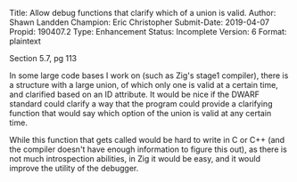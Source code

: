 Title:       Allow debug functions that clarify which of a union is valid.
Author:      Shawn Landden
Champion:    Eric Christopher
Submit-Date: 2019-04-07
Propid:      190407.2
Type:        Enhancement
Status:      Incomplete
Version:     6
Format:      plaintext

Section 5.7, pg 113

In some large code bases I work on (such as Zig's stage1 compiler), there is 
a structure with a large union, of which only one is valid at a certain time, 
and clarified based on an ID attribute. It would be nice if the DWARF standard 
could clarify a way that the program could provide a clarifying function that 
would say which option of the union is valid at any certain time.

While this function that gets called would be hard to write in C or C++ (and 
the compiler doesn't have enough information to figure this out), as there is 
not much introspection abilities, in Zig it would be easy, and it would improve 
the utility of the debugger.
